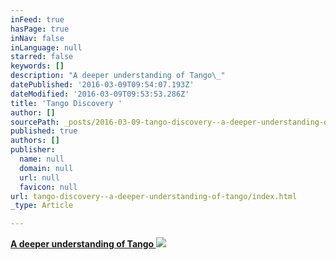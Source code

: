 ```yaml
---
inFeed: true
hasPage: true
inNav: false
inLanguage: null
starred: false
keywords: []
description: "A deeper understanding of Tango\_"
datePublished: '2016-03-09T09:54:07.193Z'
dateModified: '2016-03-09T09:53:53.286Z'
title: 'Tango Discovery '
author: []
sourcePath: _posts/2016-03-09-tango-discovery--a-deeper-understanding-of-tango.md
published: true
authors: []
publisher:
  name: null
  domain: null
  url: null
  favicon: null
url: tango-discovery--a-deeper-understanding-of-tango/index.html
_type: Article

---
```

**[A deeper understanding of Tango ][0]**
![](https://s3-us-west-2.amazonaws.com/the-grid-img/p/249f2d4588273785e90c73129b191e95cb740fd5.jpg)

[0]: www.tangodiscovery.com/osaka